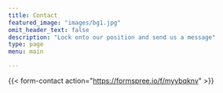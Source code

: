 ```yaml
---
title: Contact
featured_image: "images/bg1.jpg"
omit_header_text: false
description: "Lock onto our position and send us a message"
type: page
menu: main

---
```


{{< form-contact action="https://formspree.io/f/myybqknv" >}}
